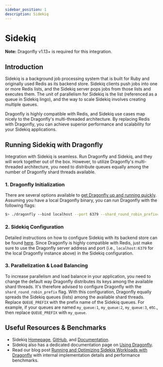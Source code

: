 ```yaml
---
sidebar_position: 1
description: Sidekiq
---
```


# Sidekiq

**Note:** Dragonfly v1.13+ is required for this integration.

## Introduction

Sidekiq is a background job processing system that is built for Ruby and originally used Redis as its backend store.
Sidekiq clients push jobs into one or more Redis lists, and the Sidekiq server pops jobs from those lists and executes them.
The unit of parallelism for Sidekiq is the list (referenced as a queue in Sidekiq lingo), and the way to scale Sidekiq involves creating multiple queues.

Dragonfly is highly compatible with Redis, and Sidekiq use cases map nicely to the Dragonfly's multi-threaded architecture.
By replacing Redis with Dragonfly, you can achieve superior performance and scalability for your Sidekiq applications.

## Running Sidekiq with Dragonfly

Integration with Sidekiq is seamless. Run Dragonfly and Sidekiq, and they will work together out of the box.
However, to utilize Dragonfly's multi-threaded architecture, you need to distribute queues equally among the number of Dragonfly shard threads available.

### 1. Dragonfly Initialization

There are several options available to [get Dragonfly up and running quickly](../getting-started/getting-started.md).
Assuming you have a local Dragonfly binary, you can run Dragonfly with the following flags:

```bash
$> ./dragonfly --bind localhost --port 6379 --shard_round_robin_prefix={QUEUE_PREFIX}
```

### 2. Sidekiq Configuration

Detailed instructions on how to configure Sidekiq with its backend store can be found [here](https://github.com/sidekiq/sidekiq/wiki/Using-Redis).
Since Dragonfly is highly compatible with Redis, just make sure to use the Dragonfly server address and port (i.e., `localhost:6379` for the local Dragonfly instance above) in the Sidekiq configuration.

### 3. Parallelization & Load Balancing

To increase parallelism and load balance in your application, you need to change the default way Dragonfly distributes its keys among the available shard threads.
It's therefore advised to configure Dragonfly with the `shard_round_robin_prefix` flag.
With this configuration, Dragonfly equally spreads the Sidekiq queues (lists) among the available shard threads.
Replace `QUEUE_PREFIX` with the prefix name of the Sidekiq queues.
For example, if your queues are named `my_queue:1`, `my_queue:2`, `my_queue:3`, etc., then replace `QUEUE_PREFIX` with `my_queue`.

## Useful Resources & Benchmarks

- Sidekiq [Homepage](https://sidekiq.org/), [GitHub](https://github.com/sidekiq/sidekiq), and [Documentation](https://github.com/sidekiq/sidekiq/wiki).
- Sidekiq also has a dedicated documentation page on [Using Dragonfly](https://github.com/sidekiq/sidekiq/wiki/Using-Dragonfly).
- Read our blog post [Running and Optimizing Sidekiq Workloads with Dragonfly](https://www.dragonflydb.io/blog/running-sidekiq-with-dragonfly)
  with internal implementation details and performance benchmarks.
